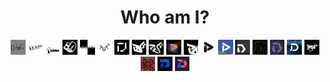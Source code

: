 <h1 align="center">Who am I?</h1>
<div align="center">
<img src="./identity/dark/logo_161116.jpg" width="4.7%"></img>
<img src="./identity/dark/logo_161214.jpg" width="4.7%"></img>
<img src="./identity/dark/logo_161226.jpg" width="4.7%"></img>
<img src="./identity/dark/logo_170226.jpg" width="4.7%"></img>
<img src="./identity/dark/logo_170410.jpg" width="4.7%"></img>
<img src="./identity/dark/logo_170919_alt1.png" width="4.7%"></img>
<img src="./identity/dark/logo_171122.png" width="4.7%"></img>
<img src="./identity/dark/logo_180303.png" width="4.7%"></img>
<img src="./identity/dark/logo_180323.png" width="4.7%"></img>
<img src="./identity/dark/logo_180426_alt4.png" width="4.7%"></img>
<img src="./identity/dark/logo_180513.png" width="4.7%"></img>
<img src="./identity/dark/logo_180918.png" width="4.7%"></img>
<img src="./identity/dark/logo_181014.png" width="4.7%"></img>
<img src="./identity/dark/logo_181028.png" width="4.7%"></img>
<img src="./identity/dark/logo_181206.png" width="4.7%"></img>
<img src="./identity/dark/logo_181214_filtered.png" width="4.7%"></img>
<img src="./identity/dark/logo_190217_black.png" width="4.7%"></img>
<img src="./identity/dark/logo_190413.png" width="4.7%"></img>
<img src="./identity/dark/logo_190523.png" width="4.7%"></img>
<img src="./identity/dark/logo_190615.png" width="4.7%"></img>
<img src="./identity/dark/logo_200526.png" width="4.7%"></img>
</div>
